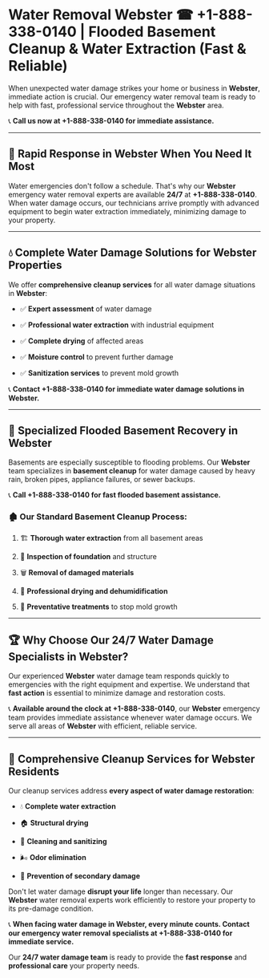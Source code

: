 # Water Removal Webster ☎ +1-888-338-0140 | Flooded Basement Cleanup & Water Extraction (Fast & Reliable)

When unexpected water damage strikes your home or business in **Webster**, immediate action is crucial. Our emergency water removal team is ready to help with fast, professional service throughout the **Webster** area. 

📞 **Call us now at +1-888-338-0140 for immediate assistance.**
---
## 🚀 Rapid Response in Webster When You Need It Most
Water emergencies don't follow a schedule. That's why our **Webster** emergency water removal experts are available **24/7** at **+1-888-338-0140**. When water damage occurs, our technicians arrive promptly with advanced equipment to begin water extraction immediately, minimizing damage to your property.
---
## 💧 Complete Water Damage Solutions for Webster Properties
We offer **comprehensive cleanup services** for all water damage situations in **Webster**:
- ✅ **Expert assessment** of water damage  
- ✅ **Professional water extraction** with industrial equipment  
- ✅ **Complete drying** of affected areas  
- ✅ **Moisture control** to prevent further damage  
- ✅ **Sanitization services** to prevent mold growth  
📞 **Contact +1-888-338-0140 for immediate water damage solutions in Webster.**
---
## 🌊 Specialized Flooded Basement Recovery in Webster
Basements are especially susceptible to flooding problems. Our **Webster** team specializes in **basement cleanup** for water damage caused by heavy rain, broken pipes, appliance failures, or sewer backups. 
📞 **Call +1-888-338-0140 for fast flooded basement assistance.**
### 🏚️ Our Standard Basement Cleanup Process:
1. 🏗️ **Thorough water extraction** from all basement areas  
2. 🔎 **Inspection of foundation** and structure  
3. 🗑️ **Removal of damaged materials**  
4. 💨 **Professional drying and dehumidification**  
5. 🚫 **Preventative treatments** to stop mold growth  
---
## 🏆 Why Choose Our 24/7 Water Damage Specialists in Webster?
Our experienced **Webster** water damage team responds quickly to emergencies with the right equipment and expertise. We understand that **fast action** is essential to minimize damage and restoration costs.
📞 **Available around the clock at +1-888-338-0140**, our **Webster** emergency team provides immediate assistance whenever water damage occurs. We serve all areas of **Webster** with efficient, reliable service.
---
## 🧹 Comprehensive Cleanup Services for Webster Residents
Our cleanup services address **every aspect of water damage restoration**:
- 💧 **Complete water extraction**  
- 🏠 **Structural drying**  
- 🧼 **Cleaning and sanitizing**  
- 🌬️ **Odor elimination**  
- 🚫 **Prevention of secondary damage**  
Don't let water damage **disrupt your life** longer than necessary. Our **Webster** water removal experts work efficiently to restore your property to its pre-damage condition.
📞 **When facing water damage in Webster, every minute counts. Contact our emergency water removal specialists at +1-888-338-0140 for immediate service.**
Our **24/7 water damage team** is ready to provide the **fast response** and **professional care** your property needs.
